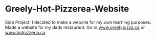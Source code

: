 Greely-Hot-Pizzerea-Website
===========================

Side Project. 
I decided to make a website for my own learning purposes. 
Made a website for my dads restaurent. 
Go to www.greelypizza.ca or www.hotpizzeria.ca 
